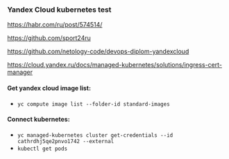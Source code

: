 ### Yandex Cloud kubernetes test

https://habr.com/ru/post/574514/

https://github.com/sport24ru

https://github.com/netology-code/devops-diplom-yandexcloud

https://cloud.yandex.ru/docs/managed-kubernetes/solutions/ingress-cert-manager

#### Get yandex cloud image list: </br>
- `yc compute image list --folder-id standard-images` </br>

#### Connect kubernetes: </br>
- `yc managed-kubernetes cluster get-credentials --id cathrdhj5qe2pnvo1742 --external` </br>
- `kubectl get pods` </br>

